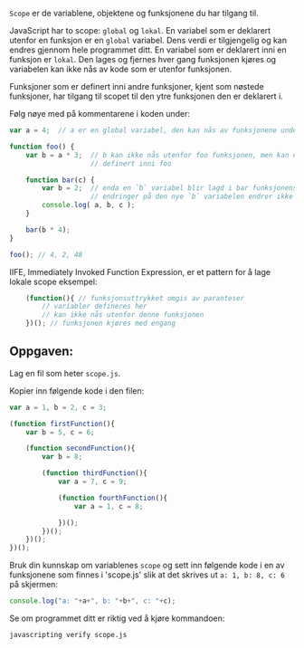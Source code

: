 `Scope` er de variablene, objektene og funksjonene du har tilgang til.

JavaScript har to scope: `global` og `lokal`. En variabel som er deklarert utenfor en funksjon er en `global` variabel. Dens verdi er tilgjengelig og kan endres gjennom hele programmet ditt. En variabel som er deklarert inni en funksjon er `lokal`. Den lages og fjernes hver gang funksjonen kjøres og variabelen kan ikke nås av kode som er utenfor funksjonen.

Funksjoner som er definert inni andre funksjoner, kjent som nøstede funksjoner, har tilgang til scopet til den ytre funksjonen den er deklarert i.

Følg nøye med på kommentarene i koden under:

```js
var a = 4;  // a er en global variabel, den kan nås av funksjonene under

function foo() {
    var b = a * 3;  // b kan ikke nås utenfor foo funksjonen, men kan nås av funksjoner
                    // definert inni foo

    function bar(c) {
        var b = 2;  // enda en `b` variabel blir lagd i bar funksjonens scope
                    // endringer på den nye `b` variabelen endrer ikke den ytre `b` variabelen
        console.log( a, b, c );
    }

    bar(b * 4);
}

foo(); // 4, 2, 48
```
IIFE, Immediately Invoked Function Expression, er et pattern for å lage lokale scope
eksempel:
```js
    (function(){ // funksjonsuttrykket omgis av paranteser
        // variabler defineres her
        // kan ikke nås utenfor denne funksjonen
    })(); // funksjonen kjøres med engang
```
## Oppgaven:

Lag en fil som heter `scope.js`.

Kopier inn følgende kode i den filen:
```js
var a = 1, b = 2, c = 3;

(function firstFunction(){
    var b = 5, c = 6;

    (function secondFunction(){
        var b = 8;

        (function thirdFunction(){
            var a = 7, c = 9;

            (function fourthFunction(){
                var a = 1, c = 8;

            })();
        })();
    })();
})();
```

Bruk din kunnskap om variablenes `scope` og sett inn følgende kode i en av funksjonene som finnes i 'scope.js' slik at det skrives ut `a: 1, b: 8, c: 6` på skjermen:
```js
console.log("a: "+a+", b: "+b+", c: "+c);
```

Se om programmet ditt er riktig ved å kjøre kommandoen:

```bash
javascripting verify scope.js
```
